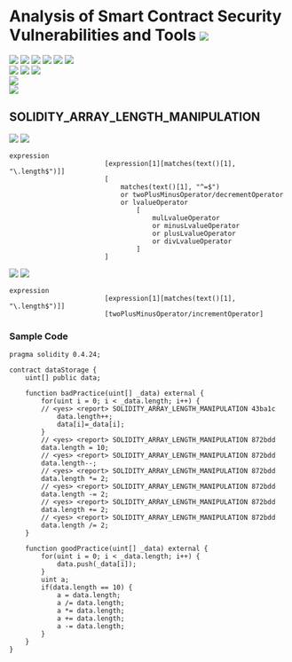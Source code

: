 # Analysis of Smart Contract Security Vulnerabilities and Tools ![](https://img.shields.io/badge/-Live-brightgreen)
![](https://img.shields.io/badge/Batch-UG21CYS-lightgreen) ![](https://img.shields.io/badge/Batch-PG21CYS-green) ![](https://img.shields.io/badge/Batch-UG22CYS-lightgreen) ![](https://img.shields.io/badge/Batch-PG21CYS-green) ![](https://img.shields.io/badge/Batch-PhD-darkgreen) ![](https://img.shields.io/badge/-B_RIG-darkgreen)<br/>   ![](https://img.shields.io/badge/BlockchainCourse-21CY712-green)  ![](https://img.shields.io/badge/-M.Tech_Dissertation-blue) ![](https://img.shields.io/badge/Focus-Smart_Contract_Security-yellow) <br/>
![](https://img.shields.io/badge/Blockchain-Ethereum-blue)   <br/> 
![](https://img.shields.io/badge/Language-Solidity-blue)

## SOLIDITY_ARRAY_LENGTH_MANIPULATION

![](https://img.shields.io/badge/Pattern_ID-872bdd-gold) ![](https://img.shields.io/badge/Severity-1-brown) 

```
expression
                        [expression[1][matches(text()[1], "\.length$")]]
                        [
                            matches(text()[1], "^=$")
                            or twoPlusMinusOperator/decrementOperator
                            or lvalueOperator
                                [
                                    mulLvalueOperator
                                    or minusLvalueOperator
                                    or plusLvalueOperator
                                    or divLvalueOperator
                                ]
                        ]
```

![](https://img.shields.io/badge/Pattern_ID-43ba1c-gold) ![](https://img.shields.io/badge/Severity-1-brown) 

```
expression
                        [expression[1][matches(text()[1], "\.length$")]]
                        [twoPlusMinusOperator/incrementOperator]

```

### Sample Code

```
pragma solidity 0.4.24;

contract dataStorage {
    uint[] public data;

    function badPractice(uint[] _data) external {
        for(uint i = 0; i < _data.length; i++) {
        // <yes> <report> SOLIDITY_ARRAY_LENGTH_MANIPULATION 43ba1c
            data.length++;
            data[i]=_data[i];
        }
        // <yes> <report> SOLIDITY_ARRAY_LENGTH_MANIPULATION 872bdd
        data.length = 10;
        // <yes> <report> SOLIDITY_ARRAY_LENGTH_MANIPULATION 872bdd
        data.length--;
        // <yes> <report> SOLIDITY_ARRAY_LENGTH_MANIPULATION 872bdd
        data.length *= 2;
        // <yes> <report> SOLIDITY_ARRAY_LENGTH_MANIPULATION 872bdd
        data.length -= 2;
        // <yes> <report> SOLIDITY_ARRAY_LENGTH_MANIPULATION 872bdd
        data.length += 2;
        // <yes> <report> SOLIDITY_ARRAY_LENGTH_MANIPULATION 872bdd
        data.length /= 2;
    }

    function goodPractice(uint[] _data) external {
        for(uint i = 0; i < _data.length; i++) {
            data.push(_data[i]);
        }
        uint a;
        if(data.length == 10) {
            a = data.length;
            a /= data.length;
            a *= data.length;
            a += data.length;
            a -= data.length;
        }
    }
}
```

